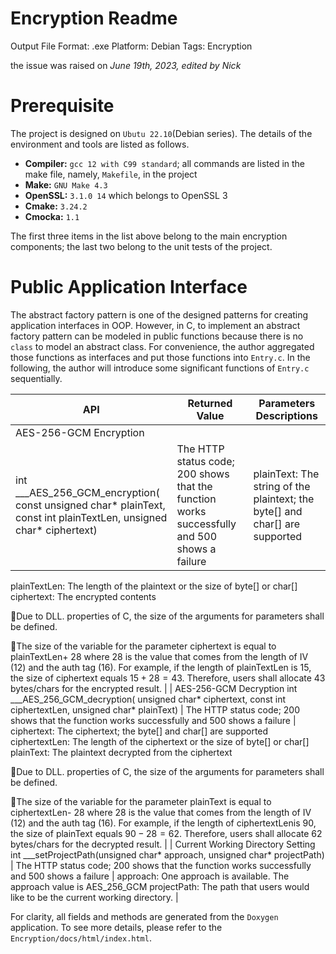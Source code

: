 # Encryption Readme

Output File Format: .exe
Platform: Debian
Tags: Encryption

the issue was raised on *June 19th, 2023, edited by Nick*

# Prerequisite

The project is designed on `Ubutu 22.10`(Debian series). The details of the environment and tools are listed as follows.

- **Compiler:** `gcc 12 with C99 standard`; all commands are listed in the make file, namely, `Makefile`, in the project
- **Make:** `GNU Make 4.3`
- **OpenSSL:** `3.1.0 14` which belongs to OpenSSL 3
- **Cmake:** `3.24.2`
- **Cmocka:** `1.1`

The first three items in the list above belong to the main encryption components; the last two belong to the unit tests of the project.

# Public Application Interface

The abstract factory pattern is one of the designed patterns for creating application interfaces in OOP. However, in C, to implement an abstract factory pattern can be modeled in public functions because there is no `class` to model an abstract class. For convenience, the author aggregated those functions as interfaces and put those functions into `Entry.c`. In the following, the author will introduce some significant functions of `Entry.c` sequentially.

| API | Returned Value | Parameters Descriptions |
| --- | --- | --- |
| AES-256-GCM Encryption
int ___AES_256_GCM_encryption( const unsigned char* plainText, const int plainTextLen, unsigned char* ciphertext) | The HTTP status code; 200 shows that the function works successfully and 500 shows a failure |  plainText:  The string of the plaintext; the byte[] and char[] are supported
plainTextLen: The length of the plaintext or the size of byte[] or char[]
ciphertext: The encrypted contents

🔔Due to DLL. properties of C, the size of the arguments for parameters shall be defined.

🔔The size of the variable for the parameter ciphertext is equal to plainTextLen+ 28 where 28 is the value that comes from the length of IV (12) and the auth tag (16). For example, if the length of plainTextLen is 15, the size of ciphertext equals $15 + 28 = 43$. Therefore, users shall allocate 43 bytes/chars for the encrypted result. |
| AES-256-GCM Decryption
int ___AES_256_GCM_decryption(
    unsigned char* ciphertext,
    const int ciphertextLen,
    unsigned char* plainText) | The HTTP status code; 200 shows that the function works successfully and 500 shows a failure |  ciphertext:  The ciphertext; the byte[] and char[] are supported
ciphertextLen: The length of the ciphertext or the size of byte[] or char[]
plainText: The plaintext decrypted from the ciphertext

🔔Due to DLL. properties of C, the size of the arguments for parameters shall be defined.

🔔The size of the variable for the parameter plainText is equal to ciphertextLen- 28 where 28 is the value that comes from the length of IV (12) and the auth tag (16). For example, if the length of ciphertextLenis 90, the size of plainText equals $90 - 28 = 62$. Therefore, users shall allocate 62 bytes/chars for the decrypted result. |
| Current Working Directory Setting
int ___setProjectPath(unsigned char* approach, unsigned char* projectPath) | The HTTP status code; 200 shows that the function works successfully and 500 shows a failure | approach: One approach is available. The approach  value is AES_256_GCM
projectPath: The path that users would like to be the current working directory. |

For clarity, all fields and methods are generated from the `Doxygen` application. To see more details, please refer to the `Encryption/docs/html/index.html`.